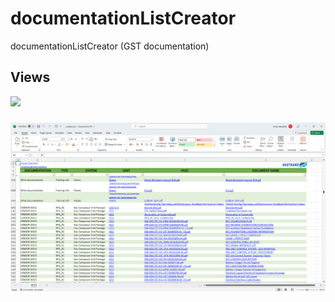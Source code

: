# documentationListCreator
documentationListCreator (GST documentation)



## Views

<img src="https://img.shields.io/static/v1?label=1&message=example&color=9cf"/>
<h3 align="center"><img src="https://github.com/Viton4ik/documentationListCreator/blob/master/pic.png"/></h3> 
